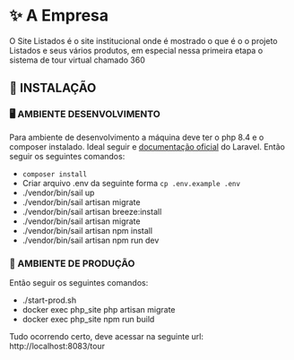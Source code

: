 # ✨ A Empresa
O Site Listados é o site institucional onde é mostrado o que é o o projeto Listados e seus vários produtos, em especial nessa primeira etapa o sistema de tour virtual chamado 360

## 🧭 INSTALAÇÃO

### 🖥️ AMBIENTE DESENVOLVIMENTO
Para ambiente de desenvolvimento a máquina deve ter o php 8.4 e o composer instalado. Ideal seguir e [documentação oficial](https://laravel.com/docs/11.x#sail-on-linux)  do Laravel. Então seguir os seguintes comandos:
- `composer install`
- Criar arquivo .env da seguinte forma `cp .env.example .env`
- ./vendor/bin/sail up
- ./vendor/bin/sail artisan  migrate
- ./vendor/bin/sail artisan  breeze:install
- ./vendor/bin/sail artisan migrate
- ./vendor/bin/sail artisan npm install
- ./vendor/bin/sail artisan npm run  dev

###  🚀 AMBIENTE DE PRODUÇÃO
Então seguir os seguintes comandos:
- ./start-prod.sh
- docker exec php_site php artisan  migrate
- docker exec php_site npm run build


Tudo ocorrendo certo, deve acessar na seguinte url: http://localhost:8083/tour
